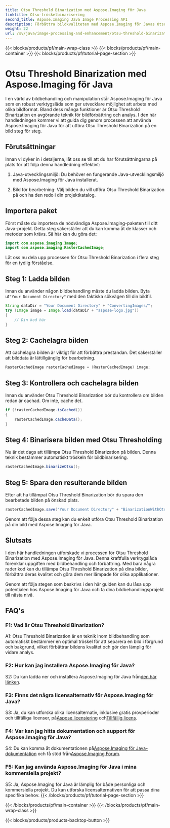 ```yaml
---
title: Otsu Threshold Binarization med Aspose.Imaging för Java
linktitle: Otsu-tröskelbinarisering
second_title: Aspose.Imaging Java Image Processing API
description: Förbättra bildkvaliteten med Aspose.Imaging för Javas Otsu Threshold Binarization. Följ vår steg-för-steg-guide för utmärkt bildbehandling.
weight: 22
url: /sv/java/image-processing-and-enhancement/otsu-threshold-binarization/
---
```


{{< blocks/products/pf/main-wrap-class >}}
{{< blocks/products/pf/main-container >}}
{{< blocks/products/pf/tutorial-page-section >}}

# Otsu Threshold Binarization med Aspose.Imaging för Java

I en värld av bildbehandling och manipulation står Aspose.Imaging för Java som en robust verktygslåda som ger utvecklare möjlighet att arbeta med olika bildformat. Bland dess många funktioner är Otsu Threshold Binarization en avgörande teknik för bildförbättring och analys. I den här handledningen kommer vi att guida dig genom processen att använda Aspose.Imaging för Java för att utföra Otsu Threshold Binarization på en bild steg för steg.

## Förutsättningar

Innan vi dyker in i detaljerna, låt oss se till att du har förutsättningarna på plats för att följa denna handledning effektivt:

1. Java-utvecklingsmiljö: Du behöver en fungerande Java-utvecklingsmiljö med Aspose.Imaging för Java installerat.

2. Bild för bearbetning: Välj bilden du vill utföra Otsu Threshold Binarization på och ha den redo i din projektkatalog.

## Importera paket

Först måste du importera de nödvändiga Aspose.Imaging-paketen till ditt Java-projekt. Detta steg säkerställer att du kan komma åt de klasser och metoder som krävs. Så här kan du göra det:

```java
import com.aspose.imaging.Image;
import com.aspose.imaging.RasterCachedImage;
```

Låt oss nu dela upp processen för Otsu Threshold Binarization i flera steg för en tydlig förståelse.

## Steg 1: Ladda bilden


 Innan du använder någon bildbehandling måste du ladda bilden. Byta ut`"Your Document Directory"` med den faktiska sökvägen till din bildfil. 

```java
String dataDir = "Your Document Directory" + "ConvertingImages/";
try (Image image = Image.load(dataDir + "aspose-logo.jpg"))
{
    // Din kod här
}
```

## Steg 2: Cachelagra bilden

Att cachelagra bilden är viktigt för att förbättra prestandan. Det säkerställer att bilddata är lättillgänglig för bearbetning.

```java
RasterCachedImage rasterCachedImage = (RasterCachedImage) image;
```

## Steg 3: Kontrollera och cachelagra bilden

Innan du använder Otsu Threshold Binarization bör du kontrollera om bilden redan är cachad. Om inte, cache det.

```java
if (!rasterCachedImage.isCached())
{
    rasterCachedImage.cacheData();
}
```

## Steg 4: Binarisera bilden med Otsu Thresholding

Nu är det dags att tillämpa Otsu Threshold Binarization på bilden. Denna teknik bestämmer automatiskt tröskeln för bildbinarisering.

```java
rasterCachedImage.binarizeOtsu();
```

## Steg 5: Spara den resulterande bilden

Efter att ha tillämpat Otsu Threshold Binarization bör du spara den bearbetade bilden på önskad plats.

```java
rasterCachedImage.save("Your Document Directory" + "BinarizationWithOtsuThreshold_out.jpg");
```

Genom att följa dessa steg kan du enkelt utföra Otsu Threshold Binarization på din bild med Aspose.Imaging för Java.

## Slutsats

I den här handledningen utforskade vi processen för Otsu Threshold Binarization med Aspose.Imaging för Java. Denna kraftfulla verktygslåda förenklar uppgiften med bildbehandling och förbättring. Med bara några rader kod kan du tillämpa Otsu Threshold Binarization på dina bilder, förbättra deras kvalitet och göra dem mer lämpade för olika applikationer.

Genom att följa stegen som beskrivs i den här guiden kan du låsa upp potentialen hos Aspose.Imaging för Java och ta dina bildbehandlingsprojekt till nästa nivå.

## FAQ's

### F1: Vad är Otsu Threshold Binarization?

A1: Otsu Threshold Binarization är en teknik inom bildbehandling som automatiskt bestämmer en optimal tröskel för att separera en bild i förgrund och bakgrund, vilket förbättrar bildens kvalitet och gör den lämplig för vidare analys.

### F2: Hur kan jag installera Aspose.Imaging för Java?

 S2: Du kan ladda ner och installera Aspose.Imaging för Java från[den här länken](https://releases.aspose.com/imaging/java/).

### F3: Finns det några licensalternativ för Aspose.Imaging för Java?

 S3: Ja, du kan utforska olika licensalternativ, inklusive gratis provperioder och tillfälliga licenser, på[Aspose licensiering](https://purchase.aspose.com/buy) och[Tillfällig licens](https://purchase.aspose.com/temporary-license/).

### F4: Var kan jag hitta dokumentation och support för Aspose.Imaging för Java?

 S4: Du kan komma åt dokumentationen på[Aspose.Imaging för Java-dokumentation](https://reference.aspose.com/imaging/java/) och få stöd från[Aspose.Imaging Forum](https://forum.aspose.com/).

### F5: Kan jag använda Aspose.Imaging för Java i mina kommersiella projekt?

S5: Ja, Aspose.Imaging för Java är lämplig för både personliga och kommersiella projekt. Du kan utforska licensalternativen för att passa dina specifika behov.
{{< /blocks/products/pf/tutorial-page-section >}}

{{< /blocks/products/pf/main-container >}}
{{< /blocks/products/pf/main-wrap-class >}}

{{< blocks/products/products-backtop-button >}}
